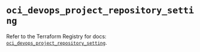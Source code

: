 # `oci_devops_project_repository_setting`

Refer to the Terraform Registry for docs: [`oci_devops_project_repository_setting`](https://registry.terraform.io/providers/hashicorp/oci/7.19.0/docs/resources/devops_project_repository_setting).
